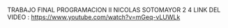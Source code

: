 TRABAJO FINAL PROGRAMACION II
NICOLAS SOTOMAYOR 2 4 
LINK DEL VIDEO : https://www.youtube.com/watch?v=mGeq-vLUWLk
